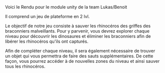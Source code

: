 Voici le Rendu pour le module unity de la team Lukas/Benoit 

Il comprend un jeu de plateforme en 2 lvl.


Le objectif de notre jeu consiste à sauver les rhinocéros des griffes des braconniers malveillants. Pour y parvenir, vous devrez explorer chaque niveau pour découvrir les dinosaures et éliminer les braconniers afin de libérer les rhinocéros qu'ils ont capturés.

Afin de compléter chaque niveau, il sera également nécessaire de trouver un objet qui vous permettra de faire des sauts supplémentaires. De cette façon, vous pourrez accéder à de nouvelles zones du niveau et ainsi sauver tous les rhinocéros.
